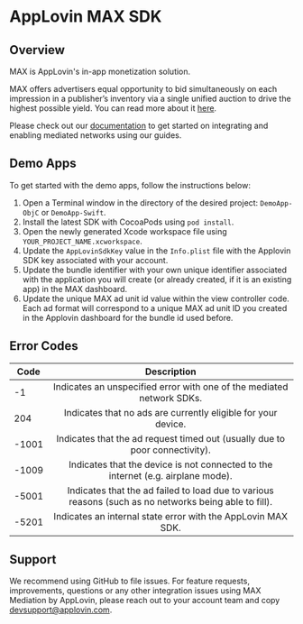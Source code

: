 # AppLovin MAX SDK

## Overview
MAX is AppLovin's in-app monetization solution.

MAX offers advertisers equal opportunity to bid simultaneously on each impression in a publisher’s inventory via a single unified auction to drive the highest possible yield. You can read more about it [here](https://www.applovin.com/max-header-bidding).

Please check out our [documentation](https://dash.applovin.com/documentation/mediation/ios/getting-started) to get started on integrating and enabling mediated networks using our guides.

## Demo Apps
To get started with the demo apps, follow the instructions below:

1. Open a Terminal window in the directory of the desired project: `DemoApp-ObjC` or `DemoApp-Swift`.
2. Install the latest SDK with CocoaPods using `pod install`.
3. Open the newly generated Xcode workspace file using `YOUR_PROJECT_NAME.xcworkspace`.
4. Update the `AppLovinSdkKey` value in the `Info.plist` file with the Applovin SDK key associated with your account.
5. Update the bundle identifier with your own unique identifier associated with the application you will create (or already created, if it is an existing app) in the MAX dashboard.
6. Update the unique MAX ad unit id value within the view controller code. Each ad format will correspond to a unique MAX ad unit ID you created in the Applovin dashboard for the bundle id used before.

## Error Codes
| Code          | Description   |
| ------------- |:-------------:|
| -1            | Indicates an unspecified error with one of the mediated network SDKs. |
| 204           | Indicates that no ads are currently eligible for your device. |
| -1001         | Indicates that the ad request timed out (usually due to poor connectivity). |
| -1009         | Indicates that the device is not connected to the internet (e.g. airplane mode). |
| -5001         | Indicates that the ad failed to load due to various reasons (such as no networks being able to fill). |
| -5201         | Indicates an internal state error with the AppLovin MAX SDK. |

## Support
We recommend using GitHub to file issues. For feature requests, improvements, questions or any other integration issues using MAX Mediation by AppLovin, please reach out to your account team and copy devsupport@applovin.com.
